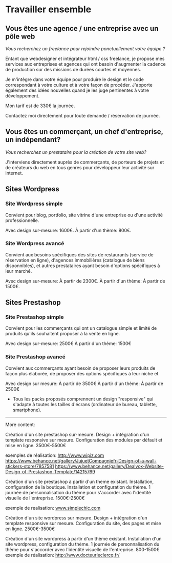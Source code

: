 # Travailler ensemble

## Vous êtes une agence / une entreprise avec un pôle web
*Vous recherchez un freelance pour rejoindre ponctuellement votre équipe ?*

Entant que webdesigner et intégrateur html / css freelance, je propose mes services aux entreprises et agences qui ont besoin d'augmenter la cadence de production sur des missions de durées courtes et moyennes.

Je m'intègre dans votre équipe pour produire le design et le code correspondant à votre culture et à votre façon de procéder. J'apporte également des idées nouvelles quand je les juge pertinentes à votre développement.

Mon tarif est de 330€ la journée.

Contactez moi directement pour toute demande / réservation de journée.


## Vous êtes un commerçant, un chef d'entreprise, un indépendant?
*Vous recherchez un prestataire pour la création de votre site web?*

J'interviens directement auprès de commerçants, de porteurs de projets et de créateurs du web en tous genres pour développeur leur activité sur internet.

## Sites Wordpress
### Site Wordpress simple
Convient pour blog, portfolio, site vitrine d'une entreprise ou d'une activité professionnelle.

Avec design sur-mesure: 1600€.
À partir d'un thème: 800€.

### Site Wordpress avancé
Convient aux besoins spécifiques des sites de restaurants (service de réservation en ligne), d'agences immobilières (catalogue de biens disponnibles), et autres prestataires ayant besoin d'options spécifiques à leur marché.

Avec design sur-mesure: À partir de 2300€.
À partir d'un thème: À partir de 1500€.

## Sites Prestashop
### Site Prestashop simple
Convient pour les commerçants qui ont un catalogue simple et limité de produits qu'ils souhaitent proposer à la vente en ligne.

Avec design sur-mesure: 2500€
À partir d'un thème: 1500€

### Site Prestashop avancé
Convient aux commerçants ayant besoin de proposer leurs produits de façon plus élaborée, de proposer des options spécifiques à leur niche et 

Avec design sur mesure: À partir de 3500€
À partir d'un thème: À partir de 2500€


* Tous les packs proposés comprennent un design "responsive" qui s'adapte à toutes les tailles d'écrans (ordinateur de bureau, tablette, smartphone).


***

More content:


Création d'un site prestashop sur-mesure.
Design + intégration d'un template responsive sur mesure. Configuration des modules par défault et mise en ligne.
3500€-5500€

exemples de réalisation:
http://www.wipiz.com
https://www.behance.net/gallery/JujuetCompagniefr-Design-of-a-wall-stickers-store/7857581
https://www.behance.net/gallery/Dealvox-Website-Design-of-Prestashop-Template/14215769


Création d'un site prestashop à partir d'un theme existant.
Installation, configuration de la boutique. Installation et configuration du thème. 1 journée de personnalisation du thème pour s'accorder avec l'identité visuelle de l'entreprise.
1500€-2500€

exemple de realisation: www.simplechic.com


Création d'un site wordpress sur mesure.
Design + intégration d'un template responsive sur mesure. Configuration du site, des pages et mise en ligne.
2500€-3500€


Création d'un site wordpress à partir d'un thème existant.
Installation d'un site wordpress, configuration du thème. 1 journée de personnalisation du thème pour s'accorder avec l'identité visuelle de l'entreprise.
800-1500€
exemple de réalisation: http://www.docteurleclercq.fr/